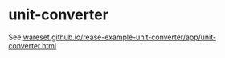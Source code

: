 # unit-converter

See [wareset.github.io/rease-example-unit-converter/app/unit-converter.html](https://wareset.github.io/rease-example-unit-converter/app/unit-converter.html)
